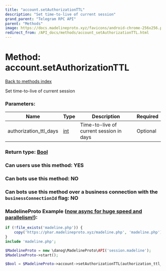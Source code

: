 ```yaml
---
title: "account.setAuthorizationTTL"
description: "Set time-to-live of current session"
grand_parent: "Telegram RPC API"
parent: "Methods"
image: https://docs.madelineproto.xyz/favicons/android-chrome-256x256.png
redirect_from: /API_docs/methods/account_setAuthorizationTTL.html
---
```

# Method: account.setAuthorizationTTL
[Back to methods index](index.html)



Set time-to-live of current session

### Parameters:

| Name     |    Type       | Description | Required |
|----------|---------------|-------------|----------|
|authorization\_ttl\_days|[int](/API_docs/types/int.html) | Time-to-live of current session in days | Optional|


### Return type: [Bool](/API_docs/types/Bool.html)

### Can users use this method: **YES**


### Can bots use this method: **NO**


### Can bots use this method over a business connection with the `businessConnectionId` flag: **NO**


### MadelineProto Example ([now async for huge speed and parallelism!](https://docs.madelineproto.xyz/docs/ASYNC.html)):


```php
if (!file_exists('madeline.php')) {
    copy('https://phar.madelineproto.xyz/madeline.php', 'madeline.php');
}
include 'madeline.php';

$MadelineProto = new \danog\MadelineProto\API('session.madeline');
$MadelineProto->start();

$Bool = $MadelineProto->account->setAuthorizationTTL(authorization_ttl_days: $int, );
```

